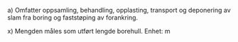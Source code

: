 a) Omfatter oppsamling, behandling, opplasting, transport og deponering av slam fra boring og faststøping av forankring.

x) Mengden måles som utført lengde borehull. Enhet: m

